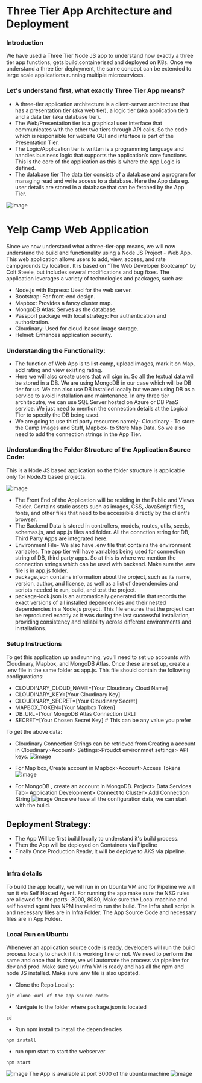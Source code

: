 # Three Tier App Architecture and Deployment
### Introduction
We have used a Three Tier Node JS app to understand how exactly a three tier app functions, gets build,containerised and deployed on K8s.
Once we understand a three tier deployment, the same concept can be extended to large scale applications running multiple microservices.

### Let's understand first, what exactly Three Tier App means?
-	A three-tier application architecture is a client-server architecture that has a presentation tier (aka web tier), a logic tier (aka application tier) and a data tier (aka database tier).
-	The Web/Presentation tier is a graphical user interface that communicates with the other two tiers through API calls. So the code which is responsible for website GUI and interface is part of the Presentation Tier.
-	The Logic/Application tier is written is a programming language and handles business logic that supports the application’s core functions. This is the core of the application as this is where the App Logic is defined.
-	The database tier The data tier consists of a database and a program for managing read and write access to a database. Here the App data eg. user details are stored in a database that can be fetched by the App Tier.

 ![image](https://github.com/Akashghosh24/three-tier-app-deployment/assets/94949101/226de36b-c1f8-463d-baed-0e8a59d3ff01)

# Yelp Camp Web Application
Since we now understand what a three-tier-app means, we will now understand the build and functionality using a Node JS Project - Web App.
This web application allows users to add, view, access, and rate campgrounds by location. It is based on "The Web Developer Bootcamp" by Colt Steele, but includes several modifications and bug fixes. The application leverages a variety of technologies and packages, such as:

- Node.js with Express: Used for the web server.
- Bootstrap: For front-end design.
- Mapbox: Provides a fancy cluster map.
- MongoDB Atlas: Serves as the database.
- Passport package with local strategy: For authentication and authorization.
- Cloudinary: Used for cloud-based image storage.
- Helmet: Enhances application security.

### Understanding the Functionality:
- The function of Web App is to list camp, upload images, mark it on Map, add rating and view existing rating.
- Here we will also create users that will sign in. So all the textual data will be stored in a DB. We are using MongoDB in our case which will be DB tier for us.
We can also use DB installed locally but we are using DB as a service to avoid installation and maintenance. In any three tier architecutre, we can use SQL Server hosted on Azure or DB PaaS service.
We just need to mention the connection details at the Logical Tier to specify the DB being used.
- We are going to use third party resources namely- Cloudinary - To store the Camp Images and Stuff, Mapbox- to Store Map Data. So we also need to add the connection strings in the App Tier.

### Understanding the Folder Structure of the Application Source Code:
This is a Node JS based application so the folder structure is applicable only for NodeJS based projects.
 
 ![image](https://github.com/Akashghosh24/three-tier-app-deployment/assets/94949101/dca34d14-3dbb-4bdb-9c15-abbc8db115cc)

- The Front End of the Application will be residing in the Public and Views Folder. Contains static assets such as images, CSS, JavaScript files, fonts, and other files that need to be accessible directly by the client's browser.
- The Backend Data is stored in controllers, models, routes, utils, seeds, schemas.js, and app.js files and folder. All the connction string for DB, Third Party Apps are integrated here.
- Environment File- We also have .env file that contains the environment variables. The app tier will have variables being used for connection string of DB, third party apps. So at this is where we mention the connection strings which can be used with backend. Make sure the .env file is in app.js folder.
- package.json contains information about the project, such as its name, version, author, and license, as well as a list of dependencies and scripts needed to run, build, and test the project.
- package-lock.json is an automatically generated file that records the exact versions of all installed dependencies and their nested dependencies in a Node.js project. This file ensures that the project can be reproduced exactly as it was during the last successful installation, providing consistency and reliability across different environments and installations.

### Setup Instructions
To get this application up and running, you'll need to set up accounts with Cloudinary, Mapbox, and MongoDB Atlas. Once these are set up, create a .env file in the same folder as app.js. This file should contain the following configurations:

- CLOUDINARY_CLOUD_NAME=[Your Cloudinary Cloud Name]
- CLOUDINARY_KEY=[Your Cloudinary Key]
- CLOUDINARY_SECRET=[Your Cloudinary Secret]
- MAPBOX_TOKEN=[Your Mapbox Token]
- DB_URL=[Your MongoDB Atlas Connection URL]
- SECRET=[Your Chosen Secret Key] # This can be any value you prefer


To get the above data:
- Cloudinary Connection Strings can be retrieved from Creating a account in Cloudinary>Account> Settings>Proudct environmnet settings> API keys.
![image](https://github.com/Akashghosh24/three-tier-app-deployment/assets/94949101/6b1e9814-617d-4535-8039-556c520e3cca)

- For Map box, Create account in Mapbox>Account>Access Tokens
 ![image](https://github.com/Akashghosh24/three-tier-app-deployment/assets/94949101/19a7c12a-a3fd-4cd4-b3df-d0a70b5581ad)

- For MongoDB , create an account in MongoDB. Project> Data Services Tab> Application Development> Connect to Cluster> Add Connection String
 ![image](https://github.com/Akashghosh24/three-tier-app-deployment/assets/94949101/ac21b8f9-2fe2-4d95-8e64-c8e1d1efe131)
Once we have all the configuration data, we can start with the build.

## Deployment Strategy:
- The App Will be first build locally to understand it's build process.
- Then the App will be deployed on Containers via Pipeline
- Finally Once Production Ready, it will be deploye to AKS via pipeline.
- 
### Infra details
To build the app locally, we will run in on Ubuntu VM and for Pipeline we will run it via Self Hosted Agent.
For running the app make sure the NSG rules are allowed for the ports- 3000, 8080, 
Make sure the Local machine and self hosted agent has NPM installed to run the build.
The Infra shell script is and necessary files are in Infra Folder.
The App Source Code and necessary files are in App Folder.

### Local Run on Ubuntu
Whenever an application source code is ready, developers will run the build process locally to check if it is working fine or not.
We need to perform the same and once that is done, we will automate the process via pipeline for dev and prod.
Make sure you Infra VM is ready and has all the npm and node JS installed. Make sure .env file is also updated.
- Clone the Repo Locally:
```
git clone <url of the app source code>
```
- Navigate to the folder where package.json is located
```
cd 
```
- Run npm install to install the dependencies
```
npm install
```
- run npm start to start the webserver
```
npm start
```
![image](https://github.com/Akashghosh24/three-tier-app-deployment/assets/94949101/50d55edf-8731-4a3c-9a65-c4831433b726)
The App is available at port 3000 of the ubuntu machine
![image](https://github.com/Akashghosh24/three-tier-app-deployment/assets/94949101/bc316f4f-ab20-4bd5-b04e-295783e23021)



